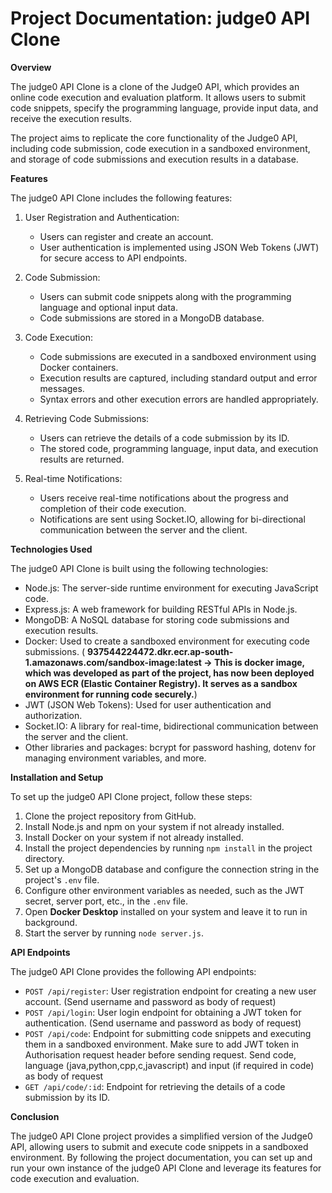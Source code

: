 # Project Documentation: judge0 API Clone

****Overview****

The judge0 API Clone is a clone of the Judge0 API, which provides an online code execution and evaluation platform. It allows users to submit code snippets, specify the programming language, provide input data, and receive the execution results.

The project aims to replicate the core functionality of the Judge0 API, including code submission, code execution in a sandboxed environment, and storage of code submissions and execution results in a database.

****Features****

The judge0 API Clone includes the following features:

1. User Registration and Authentication:
   - Users can register and create an account.
   - User authentication is implemented using JSON Web Tokens (JWT) for secure access to API endpoints.

2. Code Submission:
   - Users can submit code snippets along with the programming language and optional input data.
   - Code submissions are stored in a MongoDB database.

3. Code Execution:
   - Code submissions are executed in a sandboxed environment using Docker containers.
   - Execution results are captured, including standard output and error messages.
   - Syntax errors and other execution errors are handled appropriately.

4. Retrieving Code Submissions:
   - Users can retrieve the details of a code submission by its ID.
   - The stored code, programming language, input data, and execution results are returned.

5. Real-time Notifications:
   - Users receive real-time notifications about the progress and completion of their code execution.
   - Notifications are sent using Socket.IO, allowing for bi-directional communication between the server and the client.

****Technologies Used****

The judge0 API Clone is built using the following technologies:

- Node.js: The server-side runtime environment for executing JavaScript code.
- Express.js: A web framework for building RESTful APIs in Node.js.
- MongoDB: A NoSQL database for storing code submissions and execution results.
- Docker: Used to create a sandboxed environment for executing code submissions. ( **937544224472.dkr.ecr.ap-south-1.amazonaws.com/sandbox-image:latest -> This is docker image, which was developed as part of the project, has now been deployed on AWS ECR (Elastic Container Registry). It serves as a sandbox environment for running code securely.**)
- JWT (JSON Web Tokens): Used for user authentication and authorization.
- Socket.IO: A library for real-time, bidirectional communication between the server and the client.
- Other libraries and packages: bcrypt for password hashing, dotenv for managing environment variables, and more.

****Installation and Setup****

To set up the judge0 API Clone project, follow these steps:

1. Clone the project repository from GitHub.
2. Install Node.js and npm on your system if not already installed.
3. Install Docker on your system if not already installed.
4. Install the project dependencies by running `npm install` in the project directory.
5. Set up a MongoDB database and configure the connection string in the project's `.env` file.
6. Configure other environment variables as needed, such as the JWT secret, server port, etc., in the `.env` file.
7. Open **Docker Desktop** installed on your system and leave it to run in background.
8. Start the server by running `node server.js`.

****API Endpoints****

The judge0 API Clone provides the following API endpoints:

- `POST /api/register`: User registration endpoint for creating a new user account. (Send username and password as body of request)
- `POST /api/login`: User login endpoint for obtaining a JWT token for authentication. (Send username and password as body of request)
- `POST /api/code`: Endpoint for submitting code snippets and executing them in a sandboxed environment. Make sure to add JWT token in Authorisation request header before sending request. Send code, language (java,python,cpp,c,javascript) and input (if required in code) as body of request
- `GET /api/code/:id`: Endpoint for retrieving the details of a code submission by its ID.

****Conclusion****

The judge0 API Clone project provides a simplified version of the Judge0 API, allowing users to submit and execute code snippets in a sandboxed environment. By following the project documentation, you can set up and run your own instance of the judge0 API Clone and leverage its features for code execution and evaluation. 
